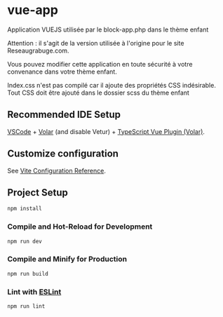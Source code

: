 # vue-app

Application VUEJS utilisée par le block-app.php dans le thème enfant

Attention : il s'agit de la version utilisée à l'origine pour le site Reseaugrabuge.com.

Vous pouvez modifier cette application en toute sécurité à votre convenance dans votre thème enfant.

Index.css n'est pas compilé car il ajoute des propriétés CSS indésirable. Tout CSS doit être ajouté dans le dossier scss du thème enfant

## Recommended IDE Setup

[VSCode](https://code.visualstudio.com/) + [Volar](https://marketplace.visualstudio.com/items?itemName=Vue.volar) (and disable Vetur) + [TypeScript Vue Plugin (Volar)](https://marketplace.visualstudio.com/items?itemName=Vue.vscode-typescript-vue-plugin).

## Customize configuration

See [Vite Configuration Reference](https://vitejs.dev/config/).

## Project Setup

```sh
npm install
```

### Compile and Hot-Reload for Development

```sh
npm run dev
```

### Compile and Minify for Production

```sh
npm run build
```

### Lint with [ESLint](https://eslint.org/)

```sh
npm run lint
```
